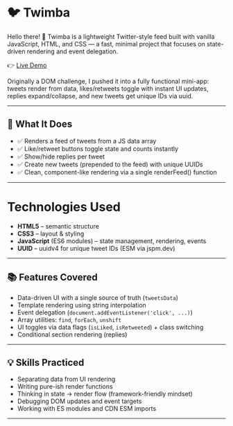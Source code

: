 # 🐦 Twimba

Hello there! 👋 Twimba is a lightweight Twitter-style feed built with vanilla JavaScript, HTML, and CSS — a fast, minimal project that focuses on state-driven rendering and event delegation.

👉 [Live Demo](https://twimbadavsan.netlify.app/)

Originally a DOM challenge, I pushed it into a fully functional mini-app: tweets render from data, likes/retweets toggle with instant UI updates, replies expand/collapse, and new tweets get unique IDs via uuid.

---

## 🚀 What It Does

- ✅ Renders a feed of tweets from a JS data array
- ✅ Like/retweet buttons toggle state and counts instantly
- ✅ Show/hide replies per tweet
- ✅ Create new tweets (prepended to the feed) with unique UUIDs
- ✅ Clean, component-like rendering via a single renderFeed() function

---

# Technologies Used

- **HTML5** – semantic structure
- **CSS3** – layout & styling
- **JavaScript** (ES6 modules) – state management, rendering, events
- **UUID** – uuidv4 for unique tweet IDs (ESM via jspm.dev)

---

## 📚 Features Covered

- Data-driven UI with a single source of truth (`tweetsData`)
- Template rendering using string interpolation
- Event delegation (`document.addEventListener('click', ...)`)
- Array utilities: `find`, `forEach`, `unshift`
- UI toggles via data flags (`isLiked`, `isRetweeted`) + class switching
- Conditional section rendering (replies)

---

## 💡 Skills Practiced

- Separating data from UI rendering
- Writing pure-ish render functions
- Thinking in state → render flow (framework-friendly mindset)
- Debugging DOM updates and event targets
- Working with ES modules and CDN ESM imports

---

